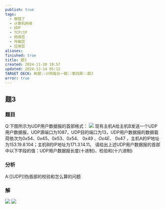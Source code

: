 ```yaml
---
publish: true
tags:
  - 做错了
  - 计算机网络
  - UDP
  - TCP/IP
  - 网络层
  - 传输层
  - 应用层
aliases: 
finished: true
title: 题3
created: 2024-11-20 19:57
updated: 2024-12-14 05:12
TARGET DECK: 刷题::计网每日一题::第四周::题3
error: true
---
```

## 题3
### 题目
Q:下图所示为UDP用户数据报的首部格式：
![](https://img.hwenyi.tech/202411211154747.webp)
现有主机A给主机B发送一个UDP用户数据报，UDP源端口为1087，UDP目的端口为13，UDP用户数据报的数据载荷依次为$0x54$、$0x45$、$0x53$、$0x54$、 $0\mathrm{x}49$ 、$Ox4E$、 $0\mathrm{x}47$ ，主机A的IP地址为153.19.8.104；主机B的IP地址为171.3.14.11。
请给出上述UDP用户数据报的首部中以下字段的值：UDP用户数据报长度(十进制)、检验和(十六进制)
### 分析
A:[[UDP]]伪首部的校验和怎么算的问题
### 解
![](https://img.hwenyi.tech/202411211231472.webp)
![](https://img.hwenyi.tech/202411211231210.webp)
